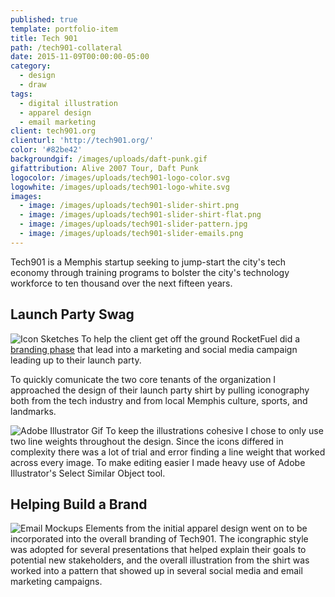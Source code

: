 ```yaml
---
published: true
template: portfolio-item
title: Tech 901
path: /tech901-collateral
date: 2015-11-09T00:00:00-05:00
category:
  - design
  - draw
tags:
  - digital illustration
  - apparel design
  - email marketing
client: tech901.org
clienturl: 'http://tech901.org/'
color: '#82be42'
backgroundgif: /images/uploads/daft-punk.gif
gifattribution: Alive 2007 Tour, Daft Punk
logocolor: /images/uploads/tech901-logo-color.svg
logowhite: /images/uploads/tech901-logo-white.svg
images:
  - image: /images/uploads/tech901-slider-shirt.png
  - image: /images/uploads/tech901-slider-shirt-flat.png
  - image: /images/uploads/tech901-slider-pattern.jpg
  - image: /images/uploads/tech901-slider-emails.png
---
```


Tech901 is a Memphis startup seeking to jump-start the city's tech economy through training programs to bolster the city's technology workforce to ten thousand over the next fifteen years.

## Launch Party Swag

<img src="/images/uploads/shirt-sketch.jpg" alt="Icon Sketches" class="right" />
To help the client get off the ground RocketFuel did a <a href="http://www.gorocketfuel.com/work/tech901/" target="_blank">branding phase</a> that lead into a marketing and social media campaign leading up to their launch party.


To quickly comunicate the two core tenants of the organization I approached the design of their launch party shirt by pulling iconography both from the tech industry and from local Memphis culture, sports, and landmarks.

<img src="/images/uploads/lineweight.gif" alt="Adobe Illustrator Gif" class="full" />
To keep the illustrations cohesive I chose to only use two line weights throughout the design. Since the icons differed in complexity there was a lot of trial and error finding a line weight that worked across every image. To make editing easier I made heavy use of Adobe Illustrator's Select Similar Object tool.

## Helping Build a Brand

<img src="/images/uploads/emails.png" alt="Email Mockups" class="right" />
Elements from the initial apparel design went on to be incorporated into the overall branding of Tech901. The icongraphic style was adopted for several presentations that helped explain their goals to potential new stakeholders, and the overall illustration from the shirt was worked into a pattern that showed up in several social media and email marketing campaigns.
